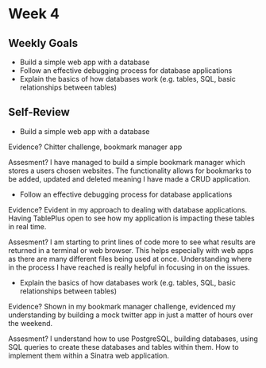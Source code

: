 
# Week 4

## Weekly Goals 

- Build a simple web app with a database
- Follow an effective debugging process for database applications
- Explain the basics of how databases work (e.g. tables, SQL, basic relationships between tables)

## Self-Review

- Build a simple web app with a database

Evidence? Chitter challenge, bookmark manager app

Assesment? I have managed to build a simple bookmark manager which stores a users chosen websites. The functionality allows for bookmarks to be added, updated and deleted meaning I have made a CRUD application.

- Follow an effective debugging process for database applications

Evidence?  Evident in my approach to dealing with database applications. Having TablePlus open to see how my application is impacting these tables in real time.

Assesment? I am starting to print lines of code more to see what results are returned in a terminal or web browser. This helps especially with web apps as there are many different files being used at once. Understanding where in the process I have reached is really helpful in focusing in on the issues.

- Explain the basics of how databases work (e.g. tables, SQL, basic relationships between tables)

Evidence? Shown in my bookmark manager challenge, evidenced my understanding by building a mock twitter app in just a matter of hours over the weekend.

Assesment? I understand how to use PostgreSQL, building databases, using SQL queries to create these databases and tables within them. How to implement them within a Sinatra web application.

